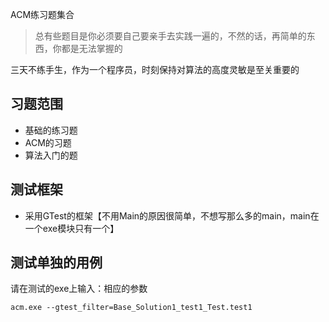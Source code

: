 ACM练习题集合
> 总有些题目是你必须要自己要亲手去实践一遍的，不然的话，再简单的东西，你都是无法掌握的

三天不练手生，作为一个程序员，时刻保持对算法的高度灵敏是至关重要的

## 习题范围
- 基础的练习题
- ACM的习题
- 算法入门的题

## 测试框架
- 采用GTest的框架【不用Main的原因很简单，不想写那么多的main，main在一个exe模块只有一个】



## 测试单独的用例
请在测试的exe上输入：相应的参数
```
acm.exe --gtest_filter=Base_Solution1_test1_Test.test1
```